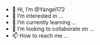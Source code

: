 - 👋 Hi, I’m @Yangel172
- 👀 I’m interested in ...
- 🌱 I’m currently learning ...
- 💞️ I’m looking to collaborate on ...
- 📫 How to reach me ...

<!---
Yangel172/Yangel172 is a ✨ special ✨ repository because its `README.md` (tle) appears on your GitHub profile.
You can click the Preview link to take a look at your changes.
--->







